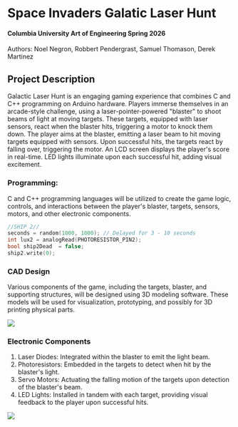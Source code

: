 # Space Invaders Galatic Laser Hunt
#### Columbia University Art of Engineering Spring 2026            
Authors: Noel Negron, Robbert Pendergrast, Samuel Thomason, Derek Martinez 

## Project Description

Galactic Laser Hunt is an engaging gaming experience that combines C and C++ programming on Arduino hardware. 
Players immerse themselves in an arcade-style challenge, using a laser-pointer-powered "blaster" to shoot beams of light at moving targets. 
These targets, equipped with laser sensors, react when the blaster hits, triggering a motor to knock them down. The player aims at the blaster, emitting 
a laser beam to hit moving targets equipped with sensors. Upon successful hits, the targets react by falling over, triggering the motor. 
An LCD screen displays the player's score in real-time. LED lights illuminate upon each successful hit, adding visual excitement.

### Programming: 
C and C++ programming languages will be utilized to create the game logic, controls, and interactions between 
the player's blaster, targets, sensors, motors, and other electronic components.

```C
//SHIP 2//
seconds = random(1000, 1000); // Delayed for 3 - 10 seconds
int lux2 = analogRead(PHOTORESISTOR_PIN2);
bool ship2Dead  = false;
ship2.write(0);
```

### CAD Design 
Various components of the game, including the targets, blaster, and supporting structures, 
will be designed using 3D modeling software. These models will be used for visualization, prototyping, and possibly for 3D printing physical parts.

![](https://github.com/BxNoel/SpaceInvaders/blob/main/CAD_Design/CAD2.png)

### Electronic Components
1. Laser Diodes: Integrated within the blaster to emit the light beam.
2. Photoresistors: Embedded in the targets to detect when hit by the blaster's light.
3. Servo Motors: Actuating the falling motion of the targets upon detection of the blaster's beam.
4. LED Lights: Installed in tandem with each target, providing visual feedback to the player upon successful hits.

![](https://github.com/BxNoel/SpaceInvaders/blob/main/SpaceInvaders.gif)




